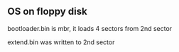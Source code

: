 ## OS on floppy disk

bootloader.bin is mbr, it loads 4 sectors from 2nd sector

extend.bin was written to 2nd sector

